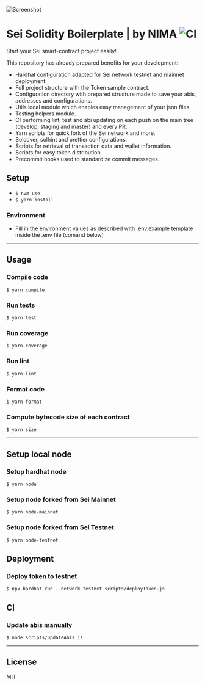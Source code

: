 ![Screenshot](cover.png)
# Sei Solidity Boilerplate | by NIMA  ![CI](https://github.com/NIMA-Enterprises/solidity-boilerplate/actions/workflows/ci.yml/badge.svg)

Start your Sei smart-contract project easily!

This repository has already prepared benefits for your development:

- Hardhat configuration adapted for Sei network testnet and mainnet deployment.
- Full project structure with the Token sample contract.
- Configuration directory with prepared structure made to save your abis, addresses and configurations.
- Utils local module which enables easy management of your json files.
- Testing helpers module.
- CI performing lint, test and abi updating on each push on the main tree (develop, staging and master) and every PR.
- Yarn scripts for quick fork of the Sei network and more.
- Solcover, solhint and prettier configurations.
- Scripts for retrieval of transaction data and wallet information.
- Scripts for easy token distribution.
- Precommit hooks used to standardize commit messages.

## Setup

- `$ nvm use`
- `$ yarn install`

### Environment
 - Fill in the environment values as described with .env.example template inside the .env file (comand below)
---
## Usage
### Compile code
`$ yarn compile`

### Run tests
`$ yarn test`

### Run coverage
`$ yarn coverage`

### Run lint
`$ yarn lint`

### Format code
`$ yarn format`

### Compute bytecode size of each contract
`$ yarn size`

---
## Setup local node
### Setup hardhat node
`$ yarn node`

### Setup node forked from Sei Mainnet
`$ yarn node-mainnet`

### Setup node forked from Sei Testnet
`$ yarn node-testnet`

## Deployment
### Deploy token to testnet
`$ npx hardhat run --network testnet scripts/deployToken.js`

## CI
### Update abis manually
`$ node scripts/updateAbis.js`

---
## License
MIT
